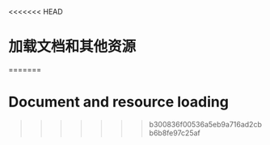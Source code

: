 <<<<<<< HEAD
# 加载文档和其他资源
=======

# Document and resource loading
>>>>>>> b300836f00536a5eb9a716ad2cbb6b8fe97c25af
